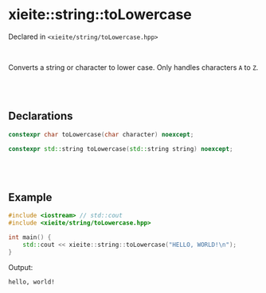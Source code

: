 # xieite::string::toLowercase
Declared in `<xieite/string/toLowercase.hpp>`

<br/>

Converts a string or character to lower case. Only handles characters `A` to `Z`.

<br/><br/>

## Declarations
```cpp
constexpr char toLowercase(char character) noexcept;
```
```cpp
constexpr std::string toLowercase(std::string string) noexcept;
```

<br/><br/>

## Example
```cpp
#include <iostream> // std::cout
#include <xieite/string/toLowercase.hpp>

int main() {
	std::cout << xieite::string::toLowercase("HELLO, WORLD!\n");
}
```
Output:
```
hello, world!
```
